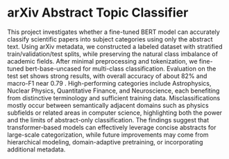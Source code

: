 # arXiv Abstract Topic Classifier

This project investigates whether a fine-tuned BERT model can accurately classify scientific papers into subject categories using only the abstract text. Using arXiv metadata, we constructed a labeled dataset with stratified train/validation/test splits, while preserving the natural class imbalance of academic fields. After minimal preprocessing and tokenization, we fine-tuned bert-base-uncased for multi-class classification. Evaluation on the test set shows strong results, with overall accuracy of about 82% and macro-F1 near 0.79
. High-performing categories include Astrophysics, Nuclear Physics, Quantitative Finance, and Neuroscience, each benefiting from distinctive terminology and sufficient training data. Misclassifications mostly occur between semantically adjacent domains such as physics subfields or related areas in computer science, highlighting both the power and the limits of abstract-only classification. The findings suggest that transformer-based models can effectively leverage concise abstracts for large-scale categorization, while future improvements may come from hierarchical modeling, domain-adaptive pretraining, or incorporating additional metadata.
